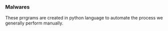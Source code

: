 ### Malwares

These prrgrams are created in python language to automate the process we generally perform manually.

